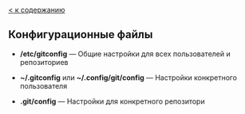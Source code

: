 [< к содержанию](../readme.md)

## Конфигурационные файлы

- **/etc/gitconfig** — Общие настройки для всех пользователей и репозиториев

- **~/.gitconfig** или **~/.config/git/config** — Настройки конкретного пользователя
- **.git/config** — Настройки для конкретного репозитори